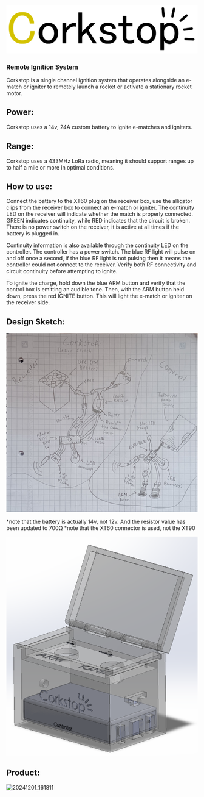 ![](Corkstop.png)
### Remote Ignition System
Corkstop is a single channel ignition system that operates alongside an e-match or igniter to remotely launch a rocket or activate a stationary rocket motor.

## Power:
Corkstop uses a 14v, 24A custom battery to ignite e-matches and igniters.
## Range:
Corkstop uses a 433MHz LoRa radio, meaning it should support ranges up to half a mile or more in optimal conditions.
## How to use:
Connect the battery to the XT60 plug on the receiver box, use the alligator clips from the receiver box to connect an e-match or igniter. The continuity LED on the receiver will indicate whether the match is properly connected. GREEN indicates continuity, while RED indicates that the circuit is broken. There is no power switch on the receiver, it is active at all times if the battery is plugged in.

Continuity information is also available through the continuity LED on the controller. The controller has a power switch. The blue RF light will pulse on and off once a second, if the blue RF light is not pulsing then it means the controller could not connect to the receiver. Verify both RF connectivity and circuit continuity before attempting to ignite.

To ignite the charge, hold down the blue ARM button and verify that the control box is emitting an audible tone. Then, with the ARM button held down, press the red IGNITE button. This will light the e-match or igniter on the receiver side.

## Design Sketch:

![](Design-sketch.jpg)

*note that the battery is actually 14v, not 12v. And the resistor value has been updated to 700Ω
*note that the XT60 connector is used, not the XT90

![](Corkstop_Control_Box.png)

## Product:

![20241201_161811](https://github.com/user-attachments/assets/98c92b23-bf88-4fab-b471-bb7c0075b7ab)
